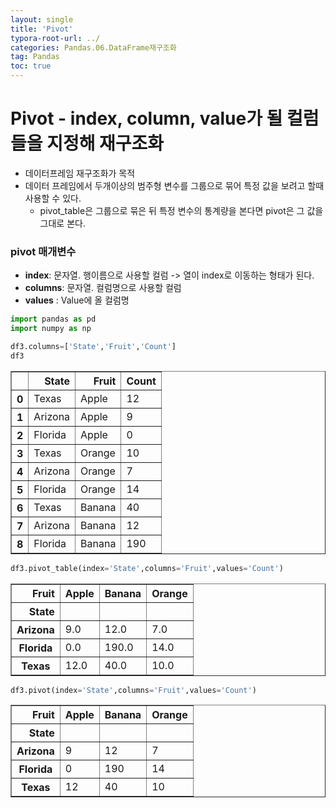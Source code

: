```yaml
---
layout: single
title: 'Pivot'
typora-root-url: ../
categories: Pandas.06.DataFrame재구조화
tag: Pandas
toc: true
---
```


# Pivot - index, column, value가 될 컬럼들을 지정해 재구조화
- 데이터프레임 재구조화가 목적
- 데이터 프레임에서 두개이상의 범주형 변수를 그룹으로 묶어 특정 값을 보려고 할때 사용할 수 있다.
    - pivot_table은 그룹으로 묶은 뒤 특정 변수의 통계량을 본다면 pivot은 그 값을 그대로 본다.

### pivot 매개변수
- **index**: 문자열. 행이름으로 사용할 컬럼 -> 열이 index로 이동하는 형태가 된다.
- **columns**: 문자열. 컬럼명으로 사용할 컬럼
- **values** : Value에 올 컬럼명

```python
import pandas as pd
import numpy as np
```




```python
df3.columns=['State','Fruit','Count']
df3
```




<div>
<style scoped>
    .dataframe tbody tr th:only-of-type {
        vertical-align: middle;
    }

    .dataframe tbody tr th {
        vertical-align: top;
    }
    
    .dataframe thead th {
        text-align: right;
    }
</style>
<table border="1" class="dataframe">
  <thead>
    <tr style="text-align: right;">
      <th></th>
      <th>State</th>
      <th>Fruit</th>
      <th>Count</th>
    </tr>
  </thead>
  <tbody>
    <tr>
      <th>0</th>
      <td>Texas</td>
      <td>Apple</td>
      <td>12</td>
    </tr>
    <tr>
      <th>1</th>
      <td>Arizona</td>
      <td>Apple</td>
      <td>9</td>
    </tr>
    <tr>
      <th>2</th>
      <td>Florida</td>
      <td>Apple</td>
      <td>0</td>
    </tr>
    <tr>
      <th>3</th>
      <td>Texas</td>
      <td>Orange</td>
      <td>10</td>
    </tr>
    <tr>
      <th>4</th>
      <td>Arizona</td>
      <td>Orange</td>
      <td>7</td>
    </tr>
    <tr>
      <th>5</th>
      <td>Florida</td>
      <td>Orange</td>
      <td>14</td>
    </tr>
    <tr>
      <th>6</th>
      <td>Texas</td>
      <td>Banana</td>
      <td>40</td>
    </tr>
    <tr>
      <th>7</th>
      <td>Arizona</td>
      <td>Banana</td>
      <td>12</td>
    </tr>
    <tr>
      <th>8</th>
      <td>Florida</td>
      <td>Banana</td>
      <td>190</td>
    </tr>
  </tbody>
</table>
</div>




```python
df3.pivot_table(index='State',columns='Fruit',values='Count')
```




<div>
<style scoped>
    .dataframe tbody tr th:only-of-type {
        vertical-align: middle;
    }

    .dataframe tbody tr th {
        vertical-align: top;
    }
    
    .dataframe thead th {
        text-align: right;
    }
</style>
<table border="1" class="dataframe">
  <thead>
    <tr style="text-align: right;">
      <th>Fruit</th>
      <th>Apple</th>
      <th>Banana</th>
      <th>Orange</th>
    </tr>
    <tr>
      <th>State</th>
      <th></th>
      <th></th>
      <th></th>
    </tr>
  </thead>
  <tbody>
    <tr>
      <th>Arizona</th>
      <td>9.0</td>
      <td>12.0</td>
      <td>7.0</td>
    </tr>
    <tr>
      <th>Florida</th>
      <td>0.0</td>
      <td>190.0</td>
      <td>14.0</td>
    </tr>
    <tr>
      <th>Texas</th>
      <td>12.0</td>
      <td>40.0</td>
      <td>10.0</td>
    </tr>
  </tbody>
</table>
</div>




```python
df3.pivot(index='State',columns='Fruit',values='Count')
```




<div>
<style scoped>
    .dataframe tbody tr th:only-of-type {
        vertical-align: middle;
    }

    .dataframe tbody tr th {
        vertical-align: top;
    }
    
    .dataframe thead th {
        text-align: right;
    }
</style>
<table border="1" class="dataframe">
  <thead>
    <tr style="text-align: right;">
      <th>Fruit</th>
      <th>Apple</th>
      <th>Banana</th>
      <th>Orange</th>
    </tr>
    <tr>
      <th>State</th>
      <th></th>
      <th></th>
      <th></th>
    </tr>
  </thead>
  <tbody>
    <tr>
      <th>Arizona</th>
      <td>9</td>
      <td>12</td>
      <td>7</td>
    </tr>
    <tr>
      <th>Florida</th>
      <td>0</td>
      <td>190</td>
      <td>14</td>
    </tr>
    <tr>
      <th>Texas</th>
      <td>12</td>
      <td>40</td>
      <td>10</td>
    </tr>
  </tbody>
</table>
</div>
